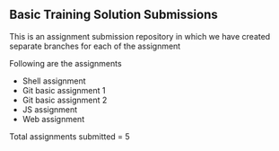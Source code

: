 ## Basic Training Solution Submissions
This is an assignment submission repository in which we have created separate branches for each of the assignment

Following are the assignments 
  - Shell assignment
  - Git basic assignment 1
  - Git basic assignment 2
  - JS assignment
  - Web assignment

Total assignments submitted  = 5
